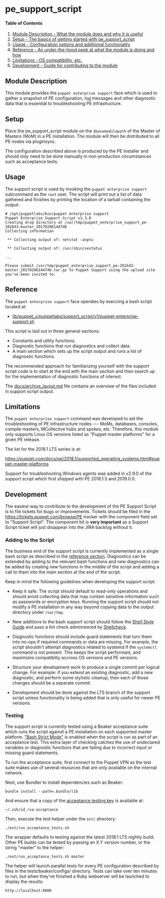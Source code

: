 # pe_support_script

#### Table of Contents

1. [Module Description - What the module does and why it is useful](#module-description)
2. [Setup - The basics of getting started with pe_support_script](#setup)
3. [Usage - Configuration options and additional functionality](#usage)
4. [Reference - An under-the-hood peek at what the module is doing and how](#reference)
5. [Limitations - OS compatibility, etc.](#limitations)
6. [Development - Guide for contributing to the module](#development)


## Module Description

This module provides the `puppet enterprise support` face which is used
to gather a snapshot of PE configuration, log messages and other diagnostic
data that is essential to troubleshooting PE infrastructure.


## Setup

Place the pe_support_script module on the `$basemodulepath` of the
Master of Masters (MoM) in a PE installation. The module will then
be distributed to all PE nodes via pluginsync.

The configuration described above is produced by the PE Installer and
should only need to be done manually in non-production circumstances
such as acceptance tests.


## Usage

The support script is used by invoking the `puppet enterprise support`
subcommand as the `root` user. The script will print out a list of
data gathered and finishes by printing the location of a tarball
containing the output:

```
# /opt/puppetlabs/bin/puppet enterprise support
Puppet Enterprise Support Script v1.3.0
Creating drop directory at /var/tmp/puppet_enterprise_support_pe-201643-master_20170206144746
Collecting information

 ** Collecting output of: netstat -anptu

 ** Collecting output of: /usr/sbin/sestatus

...

Please submit /var/tmp/puppet_enterprise_support_pe-201643-master_20170206144746.tar.gz to Puppet Support using the upload site you've been invited to.
```


## Reference

The `puppet enterprise support` face operates by execcing a bash script
located at:

 - [lib/puppet_x/puppetlabs/support_script/v1/puppet-enterprise-support.sh](lib/puppet_x/puppetlabs/support_script/v1/puppet-enterprise-support.sh)

This script is laid out in three general sections:

  - Constants and utility functions.
  - Diagnostic functions that run diagnostics and collect data.
  - A main section which sets up the script output and runs a
    list of diagnostic functions.

The recommended approach for familiarizing yourself with the support
script code is to start at the end with the main section and then
search up for the implementation of diagnostic functions of interest.

The [docs/archive_layout.md](docs/archive_layout.md) file contains
an overview of the files included in support script output.


## Limitations

The `puppet enterprise support` command was developed to aid the
troubleshooting of PE infrastructure nodes --- MoMs, databases, consoles,
compile masters, MCollective hubs and spokes, etc. Therefore, this module
only supports Linux OS versions listed as "Puppet master platforms" for a
given PE release.

The list for the 2018.1 LTS series is at:

https://puppet.com/docs/pe/2018.1/supported_operating_systems.html#puppet-master-platforms

Support for troubleshooting Windows agents was added in v2.9.0 of the support
script which first shipped with PE 2018.1.5 and 2019.0.0.

## Development

The easiest way to contribute to the development of the PE Support Script
is to file tickets for bugs or improvements. Tickets should be filed
in the https://tickets.puppet.com/browse/PE tracker with the component
field set to "Support Script". The component bit is **very important** as
a Support Script ticket will just disappear into the JIRA backlog without it.

### Adding to the Script

The business end of the support script is currently implemented as a single
bash script as described in the [reference section](#reference). Diagnostics
can be extended by adding to the relevant bash functions and new diagnostics
can be added by creating new functions in the middle of the script and
adding a call to them into the main section at the end of the script.

Keep in mind the following guidelines when developing the support script:

  - Keep it safe. The script should default to read-only operations and
    should avoid collecting data that may contain sensitive information
    such as passwords or encryption keys. Running the support script
    should not modify a PE installation in any way beyond copying data
    to the output directory under `/var/tmp`.

  - New additions to the bash support script should follow the
    [Shell Style Guide][shell-guide] and pass a lint check administered by
    [Shellcheck][shellcheck].

  - Diagnostic functions should include guard statements that turn them
    into no-ops if required commands or data are missing. For example, the
    script shouldn't attempt diagnostics related to systemd if the `systemctl`
    command is not present. This keeps the script performant, and maximizes
    compatiblity accross OS versions and PE versions.

  - Structure your development work to produce a single commit per logical
    change. For example: if you extend an existing diagnostic, add a new
    diagnostic, and perform some stylistic cleanup, then each of those changes
    should be a separate commit.

  - Development should be done against the LTS branch of the support script
    unless functionality is being added that is only useful for newer PE
    versions.

[shell-guide]: https://google.github.io/styleguide/shell.xml
[shellcheck]: https://www.shellcheck.net/

### Testing

The support script is currently tested using a Beaker acceptance suite
which runs the script against a PE installation on each supported master
platform. ["Bash Strict Mode"][strict-mode] is enabled when the script is
run as part of an acceptance test. This extra layer of checking catches
the use of undeclared variables or diagnostic functions that are failing
due to incorrect input or missing guard statements.

To run the acceptance suite, first connect to the Puppet VPN as the test
suite makes use of several resources that are only available on the internal
network.

Next, use Bundler to install dependencies such as Beaker:

    bundle install --path=.bundle/lib

And ensure that a copy of the [acceptance testing key][acceptance-key]
is available at:

    ~/.ssh/id_rsa-acceptance

Then, execute the test helper under the `ext/` directory:

    ./ext/run_acceptance_tests.sh

The wrapper defaults to testing against the latest 2018.1 LTS nightly build.
Other PE builds can be tested by passing an X.Y version number, or the string
"master" to the helper:

    ./ext/run_acceptance_tests.sh master

The helper will launch parallel tests for every PE configuration described
by files in the tests/beaker/configs/ directory. Tests can take over ten
minutes to run, but when they've finished a Ruby webserver will be launched
to display the results:

    http://localhost:8000

[strict-mode]: http://redsymbol.net/articles/unofficial-bash-strict-mode/
[acceptance-key]: https://confluence.puppetlabs.com/display/QE/SSH+access+to+vmpooler+VMs

